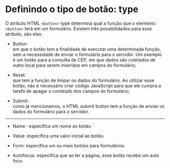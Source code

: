 # Definindo o tipo de botão: type

O atributo HTML `<button>` type determina qual a função que o elemento `<button>` terá em um formulário. Existem três possibilidades para esse atributo, são elas:

- Button:  
    em que o botão tem a finalidade de executar uma determinada função, sem a necessidade de enviar o formulário para o servidor. Um exemplo é um botão para a consulta de CEP, em que dados são coletados de outro local para serem inseridos em campos do formulário;

- Reset:  
    que tem a função de limpar os dados do formulário. Ao utilizar esse botão, não é necessário criar código JavaScript para que ele cumpra a tarefa de apagar o conteúdo dos campos do formulário;

- Submit:  
    como já mencionamos, o HTML submit button tem a função de enviar os dados do formulário para o servidor.

----------------------
- Name : especifica um nome ao botão.

- Value: especifica uma valor inicial ao botão.

- Form: especifica um ou mais botões para formulários.

- Autofocus: especifica que ao ler a página, esse botão recebe um auto foco.